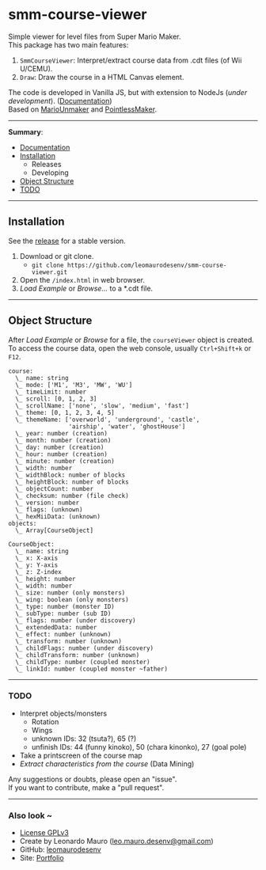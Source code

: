 # smm-course-viewer

Simple viewer for level files from Super Mario Maker.   
This package has two main features: 
1. `SmmCourseViewer`: Interpret/extract course data from .cdt files (of Wii U/CEMU).
2. `Draw`: Draw the course in a HTML Canvas element.

The code is developed in Vanilla JS, but with extension to NodeJs (_under development_). ([Documentation](/lib))   
Based on [MarioUnmaker](https://github.com/Treeki/MarioUnmaker/blob/master/FormatNotes.md) and [PointlessMaker](https://github.com/aboood40091/PointlessMaker).   
   
---

**Summary**:
- [Documentation](/lib)
- [Installation](#installation)
    - Releases
    - Developing
- [Object Structure](#object-structure)
- [TODO](#todo)

---
## Installation

See the [release](https://github.com/leomaurodesenv/smm-course-viewer/releases) for a stable version.

1. Download or git clone.
    - `git clone https://github.com/leomaurodesenv/smm-course-viewer.git`
2. Open the `/index.html` in web browser.
3. _Load Example_ or _Browse..._ to a \*.cdt file.

---

## Object Structure

After _Load Example_ or _Browse_ for a file, the `courseViewer` object is created.   
To access the course data, open the web console, usually `Ctrl+Shift+k` or `F12`.

```
course: 
  \_ ​name: string
  \_ ​mode: ['M1', 'M3', 'MW', 'WU']
  \_ ​timeLimit: number
  \_ ​scroll: [0, 1, 2, 3]
  \_ ​scrollName: ['none', 'slow', 'medium', 'fast']
  \_ ​theme: [0, 1, 2, 3, 4, 5]
  \_ ​themeName: ['overworld', 'underground', 'castle', 
                 'airship', 'water', 'ghostHouse']
  \_ year: number (creation)
  \_ ​month: number (creation)
  \_ day: number (creation)
  \_ hour: number (creation)
  \_ ​minute: number (creation)
  \_ ​​width: number
  \_ ​​widthBlock: number of blocks
  \_ ​heightBlock: number of blocks
  \_ ​objectCount: number
  \_ checksum: number (file check)
  \_ ​version: number
  \_ flags: (unknown)
  \_ hexMiiData: (unknown)
objects:
  \_ Array[CourseObject]
```
   
```
CourseObject:
  \_ name: string
  \_ x: X-axis
  \_ ​y: Y-axis
  \_ z: Z-index
  \_ height: number
  \_ width: number
  \_ size: number (only monsters)
  \_ ​​wing: boolean (only monsters)
  \_ ​​type: number (monster ID)
  \_ subType: number (sub ID)
  \_ ​​​flags: number (under discovery)
  \_ ​​​extendedData: number
  \_ effect: number (unknown)
  \_ transform: number (unknown)
  \_ ​​​childFlags: number (under discovery)
​​​  \_ ​​​childTransform: number (unknown)
  \_ ​​​childType: number (coupled monster)
  \_ linkId: number (coupled monster ~father)
```
   
---
### TODO

- Interpret objects/monsters
    - Rotation
    - Wings
    - unknown IDs: 32 (tsuta?), 65 (?)
    - unfinish IDs: 44 (funny kinoko), 50 (chara kinonko), 27 (goal pole)
- Take a printscreen of the course map
- _Extract characteristics from the course_ (Data Mining)

Any suggestions or doubts, please open an "issue".   
If you want to contribute, make a "pull request".   
   
---
### Also look ~

- [License GPLv3](LICENSE)
- Create by Leonardo Mauro (leo.mauro.desenv@gmail.com)
- GitHub: [leomaurodesenv](https://github.com/leomaurodesenv/)
- Site: [Portfolio](http://leonardomauro.com/portfolio/)
